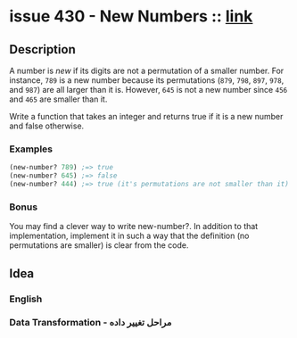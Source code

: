 # issue 430 - New Numbers :: [link](https://ericnormand.me/issues/purelyfunctional-tv-newsletter-430-use-keyword-notation-for-unique-values)

## Description

A number is *new* if its digits are not a permutation of a smaller number. For instance, `789` is a new number because its permutations (`879`, `798`, `897`, `978`, and `987`) are all larger than it is. However, `645` is not a new number since `456` and `465` are smaller than it.

Write a function that takes an integer and returns true if it is a new number and false otherwise.

### Examples

```clj
(new-number? 789) ;=> true
(new-number? 645) ;=> false
(new-number? 444) ;=> true (it's permutations are not smaller than it)
```

### Bonus
You may find a clever way to write new-number?. In addition to that implementation, implement it in such a way that the definition (no permutations are smaller) is clear from the code.

## Idea

### English


### Data Transformation - مراحل تغییر داده
```nim
```